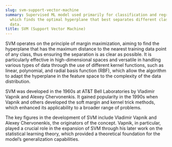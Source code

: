 ```yaml
---
slug: svm-support-vector-machine
summary: Supervised ML model used primarily for classification and regression tasks,
  which finds the optimal hyperplane that best separates different classes in the
  data.
title: SVM (Support Vector Machine)
---
```


SVM operates on the principle of margin maximization, aiming to find the hyperplane that has the maximum distance to the nearest training data point of any class, thus ensuring the separation is as clear as possible. It is particularly effective in high-dimensional spaces and versatile in handling various types of data through the use of different kernel functions, such as linear, polynomial, and radial basis function (RBF), which allow the algorithm to adapt the hyperplane in the feature space to the complexity of the data distribution.

SVM was developed in the 1960s at AT&T Bell Laboratories by Vladimir Vapnik and Alexey Chervonenkis. It gained popularity in the 1990s when Vapnik and others developed the soft margin and kernel trick methods, which enhanced its applicability to a broader range of problems.

The key figures in the development of SVM include Vladimir Vapnik and Alexey Chervonenkis, the originators of the concept. Vapnik, in particular, played a crucial role in the expansion of SVM through his later work on the statistical learning theory, which provided a theoretical foundation for the model’s generalization capabilities.